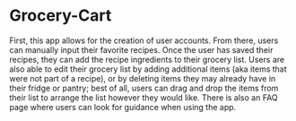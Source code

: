 # Grocery-Cart

First, this app allows for the creation of user accounts. From there, users can manually input their favorite recipes. Once the user has saved their recipes, they can add the recipe ingredients to their grocery list. Users are also able to edit their grocery list by adding additional items (aka items that were not part of a recipe), or by deleting items they may already have in their fridge or pantry; best of all, users can drag and drop the items from their list to arrange the list however they would like. There is also an FAQ page where users can look for guidance when using the app.
